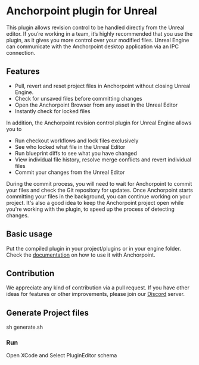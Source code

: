 # Anchorpoint plugin for Unreal

This plugin allows revision control to be handled directly from the Unreal editor. If you’re working in a team, it’s highly recommended that you use the plugin, as it gives you more control over your modified files. Unreal Engine can communicate with the Anchorpoint desktop application via an IPC connection. 

## Features

- Pull, revert and reset project files in Anchorpoint without closing Unreal Engine.
- Check for unsaved files before committing changes
- Open the Anchorpoint Browser from any asset in the Unreal Editor
- Instantly check for locked files

In addition, the Anchorpoint revision control plugin for Unreal Engine allows you to

- Run checkout workflows and lock files exclusively
- See who locked what file in the Unreal Editor
- Run blueprint diffs to see what you have changed
- View individual file history, resolve merge conflicts and revert individual files
- Commit your changes from the Unreal Editor

During the commit process, you will need to wait for Anchorpoint to commit your files and check the Git repository for updates. Once Anchorpoint starts committing your files in the background, you can continue working on your project. It's also a good idea to keep the Anchorpoint project open while you're working with the plugin, to speed up the process of detecting changes.

## Basic usage

Put the compiled plugin in your project/plugins or in your engine folder. Check the [documentation](https://docs.anchorpoint.app/docs/version-control/first-steps/unreal/) on how to use it with Anchorpoint.

## Contribution

We appreciate any kind of contribution via a pull request. If you have other ideas for features or other improvements, please join our [Discord](https://discord.com/invite/ZPyPzvx) server.


## Generate Project files
sh generate.sh

### Run
Open XCode and Select PluginEditor schema
